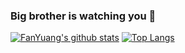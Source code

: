 ### Big brother is watching you 👋

[![FanYuang's github stats](https://github-readme-stats.vercel.app/api?username=FanYuang&count_private=true&show_icons=true&theme=onedark)](https://github.com/anuraghazra/github-readme-stats)
[![Top Langs](https://github-readme-stats.vercel.app/api/top-langs/?username=FanYuang&layout=compact)](https://github.com/anuraghazra/github-readme-stats)
